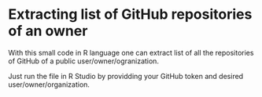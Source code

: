 # Extracting list of GitHub repositories of an owner

With this small code in R language one can extract list of all the repositories of GitHub of a public user/owner/ogranization.

Just run the file in R Studio by providding your GitHub token and desired user/owner/organization.

